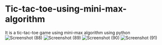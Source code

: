 # Tic-tac-toe-using-mini-max-algorithm
It is a tic-tac-toe game using mini-max algorithm using python       ![Screenshot (88)](https://user-images.githubusercontent.com/60617403/181597169-435bdcfc-1144-4257-8a68-8553e392590f.png)
![Screenshot (89)](https://user-images.githubusercontent.com/60617403/181597180-c17de587-094d-46eb-8497-ce29c4359638.png)
![Screenshot (90)](https://user-images.githubusercontent.com/60617403/181597182-0c9faa9b-2f1a-4c29-a680-2626094143a8.png)
![Screenshot (91)](https://user-images.githubusercontent.com/60617403/181597189-e8b606a7-53bd-4924-b014-3753cb87393e.png)
